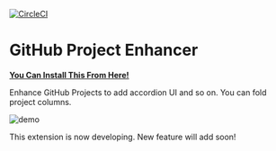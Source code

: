 [![CircleCI](https://circleci.com/gh/ryz310/github_project_enhancer/tree/master.svg?style=svg)](https://circleci.com/gh/ryz310/github_project_enhancer/tree/master)

# GitHub Project Enhancer

[**You Can Install This From Here!**](https://chrome.google.com/webstore/detail/github-project-enhancer/cbggiffagddcdaffgilodfjjjjejmeoh)

Enhance GitHub Projects to add accordion UI and so on.
You can fold project columns.

![demo](images/demo.gif)

This extension is now developing. New feature will add soon!

